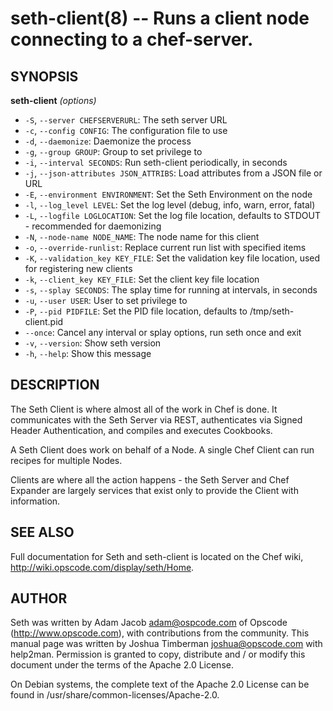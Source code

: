 seth-client(8) -- Runs a client node connecting to a chef-server.
========================================

## SYNOPSIS

__seth-client__ _(options)_

  * `-S`, `--server CHEFSERVERURL`:
    The seth server URL
  * `-c`, `--config CONFIG`:
    The configuration file to use
  * `-d`, `--daemonize`:
    Daemonize the process
  * `-g`, `--group GROUP`:
    Group to set privilege to
  * `-i`, `--interval SECONDS`:
    Run seth-client periodically, in seconds
  * `-j`, `--json-attributes JSON_ATTRIBS`:
    Load attributes from a JSON file or URL
  * `-E`, `--environment ENVIRONMENT`:
    Set the Seth Environment on the node
  * `-l`, `--log_level LEVEL`:
    Set the log level (debug, info, warn, error, fatal)
  * `-L`, `--logfile LOGLOCATION`:
    Set the log file location, defaults to STDOUT - recommended for
    daemonizing
  * `-N`, `--node-name NODE_NAME`:
    The node name for this client
  * `-o`, `--override-runlist`:
    Replace current run list with specified items
  * `-K`, `--validation_key KEY_FILE`:
    Set the validation key file location, used for registering new clients
  * `-k`, `--client_key KEY_FILE`:
    Set the client key file location
  * `-s`, `--splay SECONDS`:
    The splay time for running at intervals, in seconds
  * `-u`, `--user USER`:
    User to set privilege to
  * `-P`, `--pid PIDFILE`:
    Set the PID file location, defaults to /tmp/seth-client.pid
  * `--once`:
    Cancel any interval or splay options, run seth once and exit
  * `-v`, `--version`:
    Show seth version
  * `-h`, `--help`:
    Show this message

## DESCRIPTION

The Seth Client is where almost all of the work in Chef is done. It
communicates with the Seth Server via REST, authenticates via Signed
Header Authentication, and compiles and executes Cookbooks.

A Seth Client does work on behalf of a Node. A single Chef Client can
run recipes for multiple Nodes.

Clients are where all the action happens - the Seth Server and Chef Expander
are largely services that exist only to provide the Client with information.

## SEE ALSO

Full  documentation  for  Seth  and  seth-client is located on the Chef
wiki, http://wiki.opscode.com/display/seth/Home.

## AUTHOR

Seth was written by Adam Jacob <adam@ospcode.com> of Opscode
(http://www.opscode.com),  with contributions from the community.  This
manual page was written by Joshua Timberman  <joshua@opscode.com>  with
help2man.  Permission  is  granted  to copy, distribute and / or modify
this document under the terms of the Apache 2.0 License.

On Debian systems, the complete text of the Apache 2.0 License  can  be
found in /usr/share/common-licenses/Apache-2.0.
